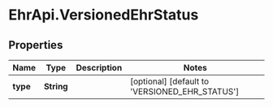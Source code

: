 # EhrApi.VersionedEhrStatus

## Properties
Name | Type | Description | Notes
------------ | ------------- | ------------- | -------------
**type** | **String** |  | [optional] [default to &#x27;VERSIONED_EHR_STATUS&#x27;]
